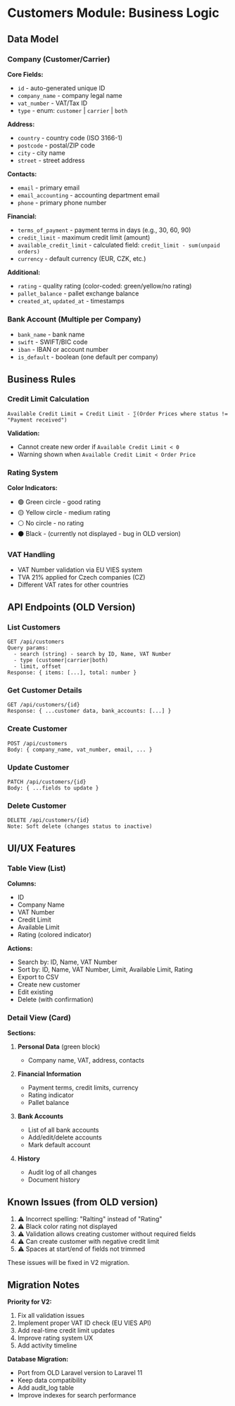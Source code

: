 # Customers Module: Business Logic

## Data Model

### Company (Customer/Carrier)

**Core Fields:**
- `id` - auto-generated unique ID
- `company_name` - company legal name
- `vat_number` - VAT/Tax ID
- `type` - enum: `customer` | `carrier` | `both`

**Address:**
- `country` - country code (ISO 3166-1)
- `postcode` - postal/ZIP code
- `city` - city name
- `street` - street address

**Contacts:**
- `email` - primary email
- `email_accounting` - accounting department email
- `phone` - primary phone number

**Financial:**
- `terms_of_payment` - payment terms in days (e.g., 30, 60, 90)
- `credit_limit` - maximum credit limit (amount)
- `available_credit_limit` - calculated field: `credit_limit - sum(unpaid orders)`
- `currency` - default currency (EUR, CZK, etc.)

**Additional:**
- `rating` - quality rating (color-coded: green/yellow/no rating)
- `pallet_balance` - pallet exchange balance
- `created_at`, `updated_at` - timestamps

### Bank Account (Multiple per Company)

- `bank_name` - bank name
- `swift` - SWIFT/BIC code
- `iban` - IBAN or account number
- `is_default` - boolean (one default per company)

## Business Rules

### Credit Limit Calculation

```
Available Credit Limit = Credit Limit - ∑(Order Prices where status != "Payment received")
```

**Validation:**
- Cannot create new order if `Available Credit Limit < 0`
- Warning shown when `Available Credit Limit < Order Price`

### Rating System

**Color Indicators:**
- 🟢 Green circle - good rating
- 🟡 Yellow circle - medium rating  
- ⚪ No circle - no rating
- ⚫ Black - (currently not displayed - bug in OLD version)

### VAT Handling

- VAT Number validation via EU VIES system
- TVA 21% applied for Czech companies (CZ)
- Different VAT rates for other countries

## API Endpoints (OLD Version)

### List Customers
```
GET /api/customers
Query params: 
  - search (string) - search by ID, Name, VAT Number
  - type (customer|carrier|both)
  - limit, offset
Response: { items: [...], total: number }
```

### Get Customer Details
```
GET /api/customers/{id}
Response: { ...customer data, bank_accounts: [...] }
```

### Create Customer
```
POST /api/customers
Body: { company_name, vat_number, email, ... }
```

### Update Customer
```
PATCH /api/customers/{id}
Body: { ...fields to update }
```

### Delete Customer
```
DELETE /api/customers/{id}
Note: Soft delete (changes status to inactive)
```

## UI/UX Features

### Table View (List)
**Columns:**
- ID
- Company Name
- VAT Number
- Credit Limit
- Available Limit
- Rating (colored indicator)

**Actions:**
- Search by: ID, Name, VAT Number
- Sort by: ID, Name, VAT Number, Limit, Available Limit, Rating
- Export to CSV
- Create new customer
- Edit existing
- Delete (with confirmation)

### Detail View (Card)

**Sections:**
1. **Personal Data** (green block)
   - Company name, VAT, address, contacts
   
2. **Financial Information**
   - Payment terms, credit limits, currency
   - Rating indicator
   - Pallet balance

3. **Bank Accounts**
   - List of all bank accounts
   - Add/edit/delete accounts
   - Mark default account

4. **History**
   - Audit log of all changes
   - Document history

## Known Issues (from OLD version)

1. ⚠️ Incorrect spelling: "RaIting" instead of "Rating"
2. ⚠️ Black color rating not displayed
3. ⚠️ Validation allows creating customer without required fields
4. ⚠️ Can create customer with negative credit limit
5. ⚠️ Spaces at start/end of fields not trimmed

These issues will be fixed in V2 migration.

## Migration Notes

**Priority for V2:**
1. Fix all validation issues
2. Implement proper VAT ID check (EU VIES API)
3. Add real-time credit limit updates
4. Improve rating system UX
5. Add activity timeline

**Database Migration:**
- Port from OLD Laravel version to Laravel 11
- Keep data compatibility
- Add audit_log table
- Improve indexes for search performance
